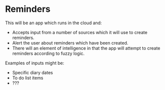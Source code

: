 # Reminders

This will be an app which runs in the cloud and:

- Accepts input from a number of sources which it will use to create reminders.
- Alert the user about reminders which have been created.
- There will an element of intelligence in that the app will attempt to create reminders according to fuzzy logic.

Examples of inputs might be:
- Specific diary dates
- To do list items
- ???